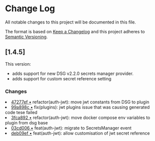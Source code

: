 # Change Log

All notable changes to this project will be documented in this file.

The format is based on [Keep a Changelog](http://keepachangelog.com/)
and this project adheres to [Semantic Versioning](http://semver.org/).

## [1.4.5]

This version:

- adds support for new DSG v2.2.0 secrets manager provider.
- adds support for custom secret reference setting

### Changes

<li> <a href="http://github.com/amplication/plugins/commit/47277ef2e9daf2c17ccb2c9ebc7f9acbc256bc1d">47277ef &bull;</a> refactor(auth-jwt): move jwt constants from DSG to plugin</li>
<li> <a href="http://github.com/amplication/plugins/commit/99a898c10de6527c963ccc247aba0033908ad628">99a898c &bull;</a> fix(plugins): jwt plugins issue that was causing generated code tese failed</li>
<li> <a href="http://github.com/amplication/plugins/commit/3fca892893e624dce35d931ab0bae8e48896fed1">3fca892 &bull;</a> refactor(auth-jwt): move docker compose env variables to plugin from dsg base</li>
<li> <a href="http://github.com/amplication/plugins/commit/03cd006956f327b67e9eff4325a81833b104c1ec">03cd006 &bull;</a> feat(auth-jwt): migrate to SecretsManager event</li>
<li> <a href="http://github.com/amplication/plugins/commit/deb09eff178213c9236a74f06cbf5d72488703f8">deb09ef &bull;</a> feat(auth-jwt): allow customisation of jwt secret reference</li>
